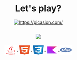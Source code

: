 
<div align="center">
  <h1> Let's play? </h1>
  <a href=""><img src="https://wallpapercave.com/wp/wp3321100.jpg" width="1000" height="500" border="0" alt="https://picasion.com/" /></a>
</div> 

##
<div align="center">
  <a href="https://github.com/MariaWerlang">
  <img height="180em" src="https://github-readme-stats.vercel.app/api/top-langs/?username=MariaWerlang&layout=compact&langs_count=7&theme=dracula"/>
</div>

<div align="center" style="display: inline_block"><br>
  <img align="center" alt="Java" height="30" width="40" src="https://raw.githubusercontent.com/devicons/devicon/master/icons/java/java-plain.svg">
  <img align="center" alt="HTML" height="30" width="40" src="https://raw.githubusercontent.com/devicons/devicon/master/icons/html5/html5-original.svg">
  <img align="center" alt="CSS" height="30" width="40" src="https://raw.githubusercontent.com/devicons/devicon/master/icons/css3/css3-original.svg">
  <img align="center" alt="Kotlin" height="30" width="40" src="https://raw.githubusercontent.com/devicons/devicon/master/icons/kotlin/kotlin-original.svg">
  <img align="center" alt="PHP" height="30" width="40" src="https://raw.githubusercontent.com/devicons/devicon/master/icons/php/php-plain.svg">
</div>
